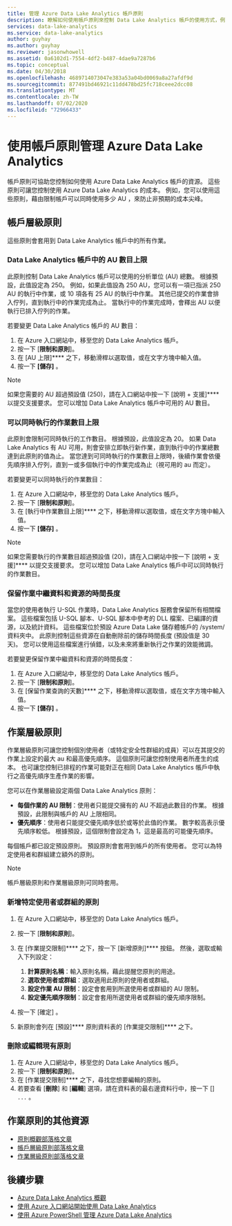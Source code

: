 ```yaml
---
title: 管理 Azure Data Lake Analytics 帳戶原則
description: 瞭解如何使用帳戶原則來控制 Data Lake Analytics 帳戶的使用方式，例如最大 au 和作業數上限。
services: data-lake-analytics
ms.service: data-lake-analytics
author: guyhay
ms.author: guyhay
ms.reviewer: jasonwhowell
ms.assetid: 0a6102d1-7554-4df2-b487-4dae9a7287b6
ms.topic: conceptual
ms.date: 04/30/2018
ms.openlocfilehash: 4689714073047e383a53a04bd0069a8a27afdf9d
ms.sourcegitcommit: 877491bd46921c11dd478bd25fc718ceee2dcc08
ms.translationtype: MT
ms.contentlocale: zh-TW
ms.lasthandoff: 07/02/2020
ms.locfileid: "72966433"
---
```

# <a name="manage-azure-data-lake-analytics-using-account-policies"></a>使用帳戶原則管理 Azure Data Lake Analytics

帳戶原則可協助您控制如何使用 Azure Data Lake Analytics 帳戶的資源。 這些原則可讓您控制使用 Azure Data Lake Analytics 的成本。 例如，您可以使用這些原則，藉由限制帳戶可以同時使用多少 AU ，來防止非預期的成本尖峰。

## <a name="account-level-policies"></a>帳戶層級原則

這些原則會套用到 Data Lake Analytics 帳戶中的所有作業。

### <a name="maximum-number-of-aus-in-a-data-lake-analytics-account"></a>Data Lake Analytics 帳戶中的 AU 數目上限
此原則控制 Data Lake Analytics 帳戶可以使用的分析單位 (AU) 總數。 根據預設，此值設定為 250。 例如，如果此值設為 250 AU，您可以有一項已指派 250 AU 的執行中作業，或 10 項各有 25 AU 的執行中作業。 其他已提交的作業會排入佇列，直到執行中的作業完成為止。 當執行中的作業完成時，會釋出 AU 以便執行已排入佇列的作業。

若要變更 Data Lake Analytics 帳戶的 AU 數目：

1. 在 Azure 入口網站中，移至您的 Data Lake Analytics 帳戶。
2. 按一下 [**限制和原則**]。
3. 在 [AU 上限]**** 之下，移動滑桿以選取值，或在文字方塊中輸入值。 
4. 按一下 **[儲存]** 。

> [!NOTE]
> 如果您需要的 AU 超過預設值 (250)，請在入口網站中按一下 [說明 + 支援]**** 以提交支援要求。 您可以增加 Data Lake Analytics 帳戶中可用的 AU 數目。
>

### <a name="maximum-number-of-jobs-that-can-run-simultaneously"></a>可以同時執行的作業數目上限
此原則會限制可同時執行的工作數目。 根據預設，此值設定為 20。 如果 Data Lake Analytics 有 AU 可用，則會安排立即執行新作業，直到執行中的作業總數達到此原則的值為止。 當您達到可同時執行的作業數目上限時，後續作業會依優先順序排入佇列，直到一或多個執行中的作業完成為止（視可用的 au 而定）。

若要變更可以同時執行的作業數目：

1. 在 Azure 入口網站中，移至您的 Data Lake Analytics 帳戶。
2. 按一下 [**限制和原則**]。
3. 在 [執行中作業數目上限]**** 之下，移動滑桿以選取值，或在文字方塊中輸入值。 
4. 按一下 **[儲存]** 。

> [!NOTE]
> 如果您需要執行的作業數目超過預設值 (20)，請在入口網站中按一下 [說明 + 支援]**** 以提交支援要求。 您可以增加 Data Lake Analytics 帳戶中可以同時執行的作業數目。
>

### <a name="how-long-to-keep-job-metadata-and-resources"></a>保留作業中繼資料和資源的時間長度 
當您的使用者執行 U-SQL 作業時，Data Lake Analytics 服務會保留所有相關檔案。 這些檔案包括 U-SQL 腳本、U-SQL 腳本中參考的 DLL 檔案、已編譯的資源，以及統計資料。 這些檔案位於預設 Azure Data Lake 儲存體帳戶的 /system/ 資料夾中。 此原則控制這些資源在自動刪除前的儲存時間長度 (預設值是 30 天)。 您可以使用這些檔案進行偵錯，以及未來將重新執行之作業的效能微調。

若要變更保留作業中繼資料和資源的時間長度：

1. 在 Azure 入口網站中，移至您的 Data Lake Analytics 帳戶。
2. 按一下 [**限制和原則**]。
3. 在 [保留作業查詢的天數]**** 之下，移動滑桿以選取值，或在文字方塊中輸入值。  
4. 按一下 **[儲存]** 。

## <a name="job-level-policies"></a>作業層級原則

作業層級原則可讓您控制個別使用者（或特定安全性群組的成員）可以在其提交的作業上設定的最大 au 和最高優先順序。 這個原則可讓您控制使用者所產生的成本。 也可讓您控制已排程的作業可能對正在相同 Data Lake Analytics 帳戶中執行之高優先順序生產作業的影響。

您可以在作業層級設定兩個 Data Lake Analytics 原則：

* **每個作業的 AU 限制**：使用者只能提交擁有的 AU 不超過此數目的作業。 根據預設，此限制與帳戶的 AU 上限相同。
* **優先順序**：使用者只能提交優先順序低於或等於此值的作業。 數字較高表示優先順序較低。 根據預設，這個限制會設定為 1，這是最高的可能優先順序。

每個帳戶都已設定預設原則。 預設原則會套用到帳戶的所有使用者。 您可以為特定使用者和群組建立額外的原則。 

> [!NOTE]
> 帳戶層級原則和作業層級原則可同時套用。
>

### <a name="add-a-policy-for-a-specific-user-or-group"></a>新增特定使用者或群組的原則

1. 在 Azure 入口網站中，移至您的 Data Lake Analytics 帳戶。
2. 按一下 [**限制和原則**]。
3. 在 [作業提交限制]**** 之下，按一下 [新增原則]**** 按鈕。 然後，選取或輸入下列設定：
    1. **計算原則名稱**：輸入原則名稱，藉此提醒您原則的用途。
    2. **選取使用者或群組**：選取適用此原則的使用者或群組。
    3. **設定作業 AU 限制**：設定會套用到所選使用者或群組的 AU 限制。
    4. **設定優先順序限制**：設定會套用所選使用者或群組的優先順序限制。

4. 按一下 [確定]  。

5. 新原則會列在 [預設]**** 原則資料表的 [作業提交限制]**** 之下。 

### <a name="delete-or-edit-an-existing-policy"></a>刪除或編輯現有原則

1. 在 Azure 入口網站中，移至您的 Data Lake Analytics 帳戶。
2. 按一下 [**限制和原則**]。
3. 在 [作業提交限制]**** 之下，尋找您想要編輯的原則。
4.  若要查看 [**刪除**] 和 [**編輯**] 選項，請在資料表的最右邊資料行中，按一下 [] `...` 。

## <a name="additional-resources-for-job-policies"></a>作業原則的其他資源
* [原則概觀部落格文章](https://blogs.msdn.microsoft.com/azuredatalake/2017/06/08/managing-your-azure-data-lake-analytics-compute-resources-overview/)
* [帳戶層級原則部落格文章](https://blogs.msdn.microsoft.com/azuredatalake/2017/06/08/managing-your-azure-data-lake-analytics-compute-resources-account-level-policy/)
* [作業層級原則部落格文章](https://blogs.msdn.microsoft.com/azuredatalake/2017/06/08/managing-your-azure-data-lake-analytics-compute-resources-job-level-policy/)

## <a name="next-steps"></a>後續步驟

* [Azure Data Lake Analytics 概觀](data-lake-analytics-overview.md)
* [使用 Azure 入口網站開始使用 Data Lake Analytics](data-lake-analytics-get-started-portal.md)
* [使用 Azure PowerShell 管理 Azure Data Lake Analytics](data-lake-analytics-manage-use-powershell.md)
